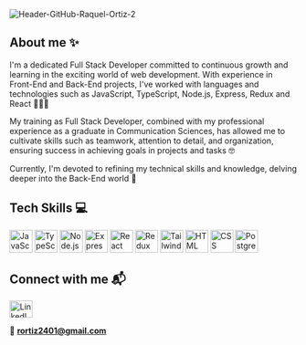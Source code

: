 ![Header-GitHub-Raquel-Ortiz-2](https://github.com/ROrtizLopez/ROrtizLopez/assets/139812439/141f7a0e-2780-443d-be9e-f34218764242)

## **About me ✨**
I'm a dedicated Full Stack Developer committed to continuous growth and learning in the exciting world of web development. With experience in Front-End and Back-End projects, I've worked with languages and technologies such as JavaScript, TypeScript, Node.js, Express, Redux and React 👩🏽‍💻

My training as Full Stack Developer, combined with my professional experience as a graduate in Communication Sciences, has allowed me to cultivate skills such as teamwork, attention to detail, and organization, ensuring success in achieving goals in projects and tasks 🤓

Currently, I'm devoted to refining my technical skills and knowledge, delving deeper into the Back-End world 🖤

## Tech Skills 💻
<p align="left">
<img width="40" src="https://user-images.githubusercontent.com/25181517/117447155-6a868a00-af3d-11eb-9cfe-245df15c9f3f.png" alt="JavaScript" title="JavaScript"/>
<img width="40" src="https://user-images.githubusercontent.com/25181517/183890598-19a0ac2d-e88a-4005-a8df-1ee36782fde1.png" alt="TypeScript" title="TypeScript"/>
<img width="40" src="https://user-images.githubusercontent.com/25181517/183568594-85e280a7-0d7e-4d1a-9028-c8c2209e073c.png" alt="Node.js" title="Node.js"/>
<img width="40" src="https://user-images.githubusercontent.com/25181517/183859966-a3462d8d-1bc7-4880-b353-e2cbed900ed6.png" alt="Express" title="Express"/>
<img width="40" src="https://user-images.githubusercontent.com/25181517/183897015-94a058a6-b86e-4e42-a37f-bf92061753e5.png" alt="React" title="React"/>
<img width="40" src="https://user-images.githubusercontent.com/25181517/187896150-cc1dcb12-d490-445c-8e4d-1275cd2388d6.png" alt="Redux" title="Redux"/>
<img width="40" src="https://user-images.githubusercontent.com/25181517/202896760-337261ed-ee92-4979-84c4-d4b829c7355d.png" alt="Tailwind CSS" title="Tailwind CSS"/>
<img width="40" src="https://user-images.githubusercontent.com/25181517/192158954-f88b5814-d510-4564-b285-dff7d6400dad.png" alt="HTML" title="HTML"/>
<img width="40" src="https://user-images.githubusercontent.com/25181517/183898674-75a4a1b1-f960-4ea9-abcb-637170a00a75.png" alt="CSS" title="CSS"/>
<img width="40" src="https://user-images.githubusercontent.com/25181517/117208740-bfb78400-adf5-11eb-97bb-09072b6bedfc.png" alt="PostgreSQL" title="PostgreSQL"/>
</p>

## Connect with me 📬
<a href="https://www.linkedin.com/in/raquel-ortiz-l%C3%B3pez/" target="blank"><img align="center" src="https://raw.githubusercontent.com/rahuldkjain/github-profile-readme-generator/master/src/images/icons/Social/linked-in-alt.svg" alt="LinkedIn Raquel Ortiz" height="30" width="40" /></a>

📧 **rortiz2401@gmail.com**

